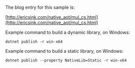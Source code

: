 
The blog entry for this sample is:

[http://ericsink.com/native_aot/mul_cs.html](http://ericsink.com/native_aot/mul_cs.html)

Example command to build a dynamic library, on Windows:

```
dotnet publish -r win-x64
```

Example command to build a static library, on Windows:

```
dotnet publish --property NativeLib=Static -r win-x64
```

